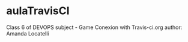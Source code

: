# aulaTravisCI
Class 6 of DEVOPS subject - Game 
Conexion with Travis-ci.org
author: Amanda Locatelli 
